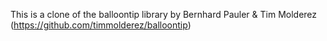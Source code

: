 This is a clone of the balloontip library by Bernhard Pauler & Tim Molderez (https://github.com/timmolderez/balloontip)
